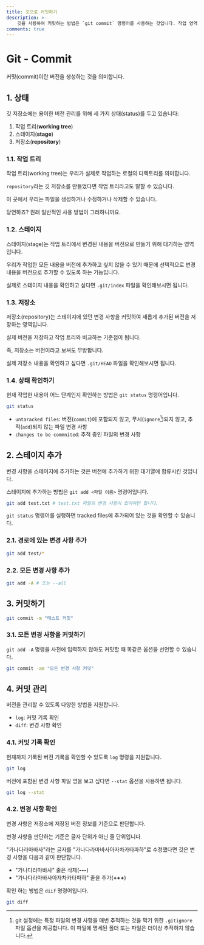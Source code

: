 ```yaml
---
title: 깃으로 커밋하기
description: >-
    깃을 사용하여 커밋하는 방법은 `git commit` 명령어를 사용하는 것입니다. 작업 영역에 있는 것 말고 스테이지 영역에 있는 것만 커밋을 하게 되면 하나의 버전이 추가됩니다.
comments: true
---
```


# Git - Commit

커밋(commit)이란 버전을 생성하는 것을 의미합니다.

## 1. 상태

깃 저장소에는 용이한 버전 관리를 위해 세 가지 상태(status)를 두고 있습니다:

1. 작업 트리(**working tree**)
2. 스테이지(**stage**)
3. 저장소(**repository**)

### 1.1. 작업 트리

작업 트리(working tree)는 우리가 실제로 작업하는 로컬의 디렉토리를 의미합니다.

`repository`라는 깃 저장소를 만들었다면 작업 트리라고도 말할 수 있습니다.

이 곳에서 우리는 파일을 생성하거나 수정하거나 삭제할 수 있습니다.

당연하죠? 원래 일반적인 사용 방법이 그러하니까요.
### 1.2. 스테이지

스테이지(stage)는 작업 트리에서 변경된 내용을 버전으로 만들기 위해 대기하는 영역입니다.

우리가 작업한 모든 내용을 버전에 추가하고 싶지 않을 수 있기 때문에 선택적으로 변경 내용을 버전으로 추가할 수 있도록 하는 기능입니다.

실제로 스테이지 내용을 확인하고 싶다면 `.git/index` 파일을 확인해보시면 됩니다.

### 1.3. 저장소

저장소(repository)는 스테이지에 있던 변경 사항을 커밋하여 새롭게 추가된 버전을 저장하는 영역입니다.

실제 버전을 저장하고 작업 트리와 비교하는 기준점이 됩니다.

즉, 저장소는 버전이라고 보셔도 무방합니다.

실제 저장소 내용을 확인하고 싶다면 `.git/HEAD` 파일을 확인해보시면 됩니다.

### 1.4. 상태 확인하기

현재 작업한 내용이 어느 단계인지 확인하는 방법은 `git status` 명령어입니다.

```bash
git status
```

- `untaracked files`: 버전(`commit`)에 포함되지 않고, 무시(`ignore`[^1])되지 않고, 추적(`add`)되지 않는 파일 변경 사항
- `changes to be commnited`: 추적 중인 파일의 변경 사항

## 2. 스테이지 추가

변경 사항을 스테이지에 추가하는 것은 버전에 추가하기 위한 대기열에 합류시킨 것입니다.

스테이지에 추가하는 방법은 `git add <파일 이름>` 명령어입니다.

```bash
git add test.txt # test.txt 파일의 변경 사항이 있어야만 합니다.
```

`git status` 명령어를 실행하면 tracked files에 추가되어 있는 것을 확인할 수 있습니다.

### 2.1. 경로에 있는 변경 사항 추가

```bash
git add test/*
```

### 2.2. 모든 변경 사항 추가

```bash
git add -A # 또는 --all
```

## 3. 커밋하기

```bash
git commit -m "테스트 커밋"
```

### 3.1. 모든 변경 사항을 커밋하기

`git add -A` 명령을 사전에 입력하지 않아도 커밋할 때 똑같은 옵션을 선언할 수 있습니다.

```bash
git commit -am "모든 변경 사항 커밋"
```

## 4. 커밋 관리

버전을 관리할 수 있도록 다양한 방법을 지원합니다.

- `log`: 커밋 기록 확인
- `diff`: 변경 사항 확인

### 4.1. 커밋 기록 확인

현재까지 기록된 버전 기록을 확인할 수 있도록 `log` 명령을 지원합니다.

```bash
git log
```

버전에 포함된 변경 사항 파일 명을 보고 싶다면 `--stat` 옵션을 사용하면 됩니다.

```bash
git log --stat
```

### 4.2. 변경 사항 확인

변경 사항은 저장소에 저장된 버전 정보를 기준으로 판단합니다.

변경 사항을 판단하는 기준은 글자 단위가 아닌 줄 단위입니다.

"가나다라마바사"라는 글자를 "가나다라마바사아자차카타파하"로 수정했다면 깃은 변경 사항을 다음과 같이 판단합니다.

- "가나다라마바사" 줄은 삭제(**---**)
- "가나다라마바사아자차카타파하" 줄을 추가(**+++**)

확인 하는 방법은 `diif` 명령어입니다.

```bash
git diff
```

[^1]:
    git 설정에는 특정 파일의 변경 사항을 매번 추적하는 것을 막기 위한 `.gitignore` 파일 옵션을 제공합니다. 이 파일에 명세된 폴더 또는 파일은 더이상 추적하지 않습니다.
